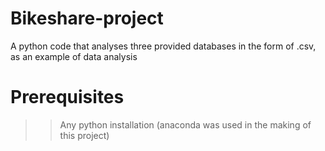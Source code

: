 # Bikeshare-project

A python code that analyses three provided databases in the form of .csv, as an example of data analysis

# Prerequisites

>> Any python installation (anaconda was used in the making of this project)
